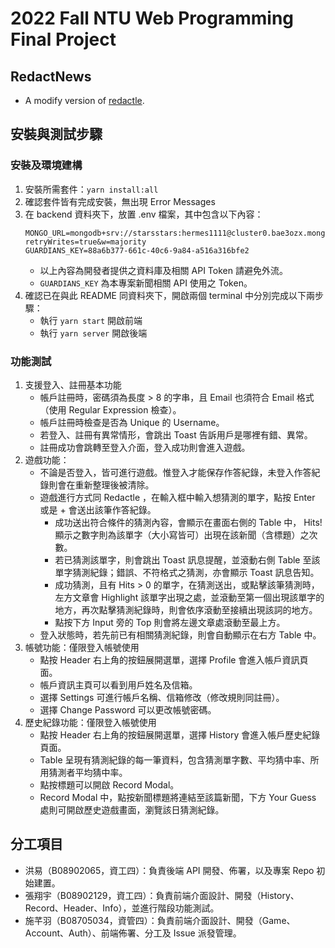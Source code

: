# 2022 Fall NTU Web Programming Final Project

## RedactNews

- A modify version of [redactle](https://www.redactle.com/#).

## 安裝與測試步驟

### 安裝及環境建構

1. 安裝所需套件：`yarn install:all`
2. 確認套件皆有完成安裝，無出現 Error Messages
3. 在 backend 資料夾下，放置 .env 檔案，其中包含以下內容：
   ```
   MONGO_URL=mongodb+srv://starsstars:hermes1111@cluster0.bae3ozx.mongodb.net/?retryWrites=true&w=majority
   GUARDIANS_KEY=88a6b377-661c-40c6-9a84-a516a316bfe2
   ```
   - 以上內容為開發者提供之資料庫及相關 API Token 請避免外流。
   - `GUARDIANS_KEY` 為本專案新聞相關 API 使用之 Token。
4. 確認已在與此 README 同資料夾下，開啟兩個 terminal 中分別完成以下兩步驟：
   - 執行 `yarn start` 開啟前端
   - 執行 `yarn server` 開啟後端

### 功能測試

1. 支援登入、註冊基本功能
   - 帳戶註冊時，密碼須為長度 > 8 的字串，且 Email 也須符合 Email 格式（使用 Regular Expression 檢查）。
   - 帳戶註冊時檢查是否為 Unique 的 Username。
   - 若登入、註冊有異常情形，會跳出 Toast 告訴用戶是哪裡有錯、異常。
   - 註冊成功會跳轉至登入介面，登入成功則會進入遊戲。
2. 遊戲功能：
   - 不論是否登入，皆可進行遊戲。惟登入才能保存作答紀錄，未登入作答紀錄則會在重新整理後被清除。
   - 遊戲進行方式同 Redactle ，在輸入框中輸入想猜測的單字，點按 Enter 或是 + 會送出該筆作答紀錄。
     - 成功送出符合條件的猜測內容，會顯示在畫面右側的 Table 中， Hits! 顯示之數字則為該單字（大小寫皆可）出現在該新聞（含標題）之次數。
     - 若已猜測該單字，則會跳出 Toast 訊息提醒，並滾動右側 Table 至該單字猜測紀錄；錯誤、不符格式之猜測，亦會顯示 Toast 訊息告知。
     - 成功猜測，且有 Hits > 0 的單字，在猜測送出，或點擊該筆猜測時，左方文章會 Highlight 該單字出現之處，並滾動至第一個出現該單字的地方，再次點擊猜測紀錄時，則會依序滾動至接續出現該詞的地方。
     - 點按下方 Input 旁的 Top 則會將左邊文章處滾動至最上方。
   - 登入狀態時，若先前已有相關猜測紀錄，則會自動顯示在右方 Table 中。
3. 帳號功能：僅限登入帳號使用
   - 點按 Header 右上角的按鈕展開選單，選擇 Profile 會進入帳戶資訊頁面。
   - 帳戶資訊主頁可以看到用戶姓名及信箱。
   - 選擇 Settings 可進行帳戶名稱、信箱修改（修改規則同註冊）。
   - 選擇 Change Password 可以更改帳號密碼。
4. 歷史紀錄功能：僅限登入帳號使用
   - 點按 Header 右上角的按鈕展開選單，選擇 History 會進入帳戶歷史紀錄頁面。
   - Table 呈現有猜測紀錄的每一筆資料，包含猜測單字數、平均猜中率、所用猜測者平均猜中率。
   - 點按標題可以開啟 Record Modal。
   - Record Modal 中，點按新聞標題將連結至該篇新聞，下方 Your Guess 處則可開啟歷史遊戲畫面，瀏覽該日猜測紀錄。

## 分工項目

- 洪易（B08902065，資工四）：負責後端 API 開發、佈署，以及專案 Repo 初始建置。
- 張翔宇（B08902129，資工四）：負責前端介面設計、開發（History、Record、Header、Info），並進行階段功能測試。
- 施芊羽（B08705034，資管四）：負責前端介面設計、開發（Game、Account、Auth）、前端佈署、分工及 Issue 派發管理。
